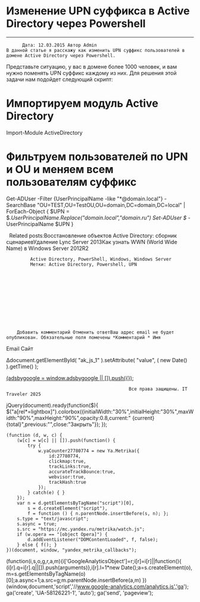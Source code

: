 #                 	Изменение UPN суффикса в Active Directory через Powershell                	  
***            ***

			
            
		
    
	
    	  Дата: 12.03.2015 Автор Admin  
	В данной статье я расскажу как изменить UPN суффикс пользователей в домене Active Directory через Powershell.
Представьте ситуацию, у вас в домене более 1000 человек, и вам нужно поменять UPN суффикс каждому из них. Для решения этой задачи нам подойдет следующий скрипт:

# Импортируем модуль Active Directory
Import-Module ActiveDirectory

# Фильтруем пользователей по UPN и OU и меняем всем пользователям суффикс
Get-ADUser -Filter {UserPrincipalName -like "*@domain.local"} -SearchBase "OU=TEST,OU=TestOU,OU=domain,DC=domain,DC=local" |
ForEach-Object {
    $UPN = $_.UserPrincipalName.Replace("domain.local","domain.ru")
    Set-ADUser $_ -UserPrincipalName $UPN
}


&nbsp;
Related posts:Восстановление объектов Active Directory: сборник сценариевУдаление Lync Server 2013Как узнать WWN (World Wide Name)  в Windows Server 2012R2
        
             Active Directory, PowerShell, Windows, Windows Server 
             Метки: Active Directory, Powershell, UPN  
        
            
        
    
                        
                    
                    
                
        
                
	
		
		Добавить комментарий Отменить ответВаш адрес email не будет опубликован. Обязательные поля помечены *Комментарий * Имя 
Email 
Сайт 
 
&#916;document.getElementById( "ak_js_1" ).setAttribute( "value", ( new Date() ).getTime() );	
	
<ins class="adsbygoogle"
     style="display:block"
     data-ad-client="ca-pub-1890562251101921"
     data-ad-slot="9117958896"
     data-ad-format="auto">
(adsbygoogle = window.adsbygoogle || []).push({});
			
        
        
		
        
           
    
    
  
	
    
		
        
             
			
                
                    
                                                  Все права защищены. IT Traveler 2025 
                         
                        
																														                    
                    
				
                
                
    
			
		                            
	
	
                
                
			
                
		
        
	
    
jQuery(document).ready(function($){
  $("a[rel*=lightbox]").colorbox({initialWidth:"30%",initialHeight:"30%",maxWidth:"90%",maxHeight:"90%",opacity:0.8,current:" {current}  {total}",previous:"",close:"Закрыть"});
});
  
    (function (d, w, c) {
        (w[c] = w[c] || []).push(function() {
            try {
                w.yaCounter27780774 = new Ya.Metrika({
                    id:27780774,
                    clickmap:true,
                    trackLinks:true,
                    accurateTrackBounce:true,
                    webvisor:true,
                    trackHash:true
                });
            } catch(e) { }
        });
        var n = d.getElementsByTagName("script")[0],
            s = d.createElement("script"),
            f = function () { n.parentNode.insertBefore(s, n); };
        s.type = "text/javascript";
        s.async = true;
        s.src = "https://mc.yandex.ru/metrika/watch.js";
        if (w.opera == "[object Opera]") {
            d.addEventListener("DOMContentLoaded", f, false);
        } else { f(); }
    })(document, window, "yandex_metrika_callbacks");
  (function(i,s,o,g,r,a,m){i['GoogleAnalyticsObject']=r;i[r]=i[r]||function(){
  (i[r].q=i[r].q||[]).push(arguments)},i[r].l=1*new Date();a=s.createElement(o),
  m=s.getElementsByTagName(o)[0];a.async=1;a.src=g;m.parentNode.insertBefore(a,m)
  })(window,document,'script','//www.google-analytics.com/analytics.js','ga');
  ga('create', 'UA-58126221-1', 'auto');
  ga('send', 'pageview');

